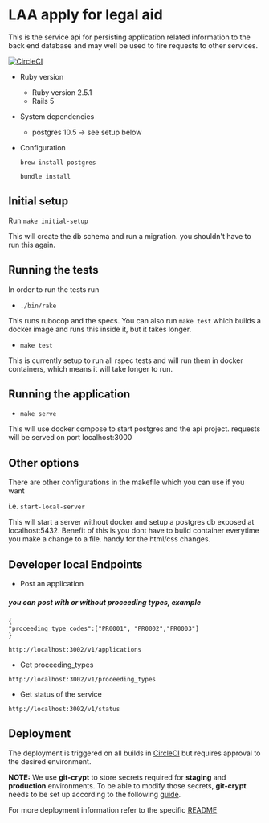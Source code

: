 # LAA apply for legal aid

This is the service api for persisting application related information to the back end database and
may well be used to fire requests to other services.

[![CircleCI](https://circleci.com/gh/ministryofjustice/laa-apply-for-legalaid-api.svg?style=svg)](https://circleci.com/gh/ministryofjustice/laa-apply-for-legalaid-api)

* Ruby version
    * Ruby version 2.5.1
    * Rails 5

* System dependencies
    * postgres 10.5  -> see setup below

* Configuration

    ```brew install postgres```

    ```bundle install```

## Initial setup

Run ```make initial-setup```

This will create the db schema  and run a  migration. you shouldn't have to run this again.

## Running the tests

In order to run the tests run


 * ```./bin/rake```

 This runs rubocop and the specs. You can also run ```make test``` which builds a docker image and runs this inside it, but it takes longer.

 * ```make test```

 This is currently setup to run all rspec tests and will run them in docker containers, which means
 it will take longer to run.


## Running the application

 * ```make serve```

 This will use docker compose to start postgres and the api project.
 requests will be served on port localhost:3000


## Other options

There are other configurations in the makefile which you can use if you want

i.e. ```start-local-server```

This will start a server without docker and setup a postgres db exposed at localhost:5432.
Benefit of this is you dont have to build container everytime you make a change to a file.  handy for the html/css changes.

## Developer local Endpoints

* Post an application
 ##### you can post with or without proceeding types, example

    {
    "proceeding_type_codes":["PR0001", "PR0002","PR0003"]
    }


```http://localhost:3002/v1/applications```

* Get proceeding_types

```http://localhost:3002/v1/proceeding_types```

* Get status of the service

```http://localhost:3002/v1/status```

## Deployment

The deployment is triggered on all builds in [CircleCI](https://circleci.com/gh/ministryofjustice/laa-apply-for-legalaid-api) but requires approval to the desired environment.

**NOTE:** We use **git-crypt** to store secrets required for **staging** and **production** environments. To be able to modify those secrets, **git-crypt** needs to be set up according to the following [guide](https://ministryofjustice.github.io/cloud-platform-user-docs/03-other-topics/001-git-crypt-setup/#git-crypt).

For more deployment information refer to the specific [README](./helm_deploy/apply-for-legalaid-api/README.md)
